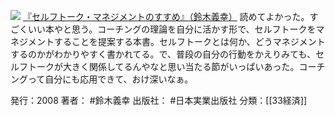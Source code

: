 [![](https://images-fe.ssl-images-amazon.com/images/I/513hw5H0u8L._SL160_.jpg)](http://www.amazon.co.jp/exec/obidos/ASIN/B00N0XOWTO/choiyaki81-22/ref=nosim)
[『セルフトーク・マネジメントのすすめ』（鈴木義幸）](http://www.amazon.co.jp/exec/obidos/ASIN/B00N0XOWTO/choiyaki81-22/ref=nosim)
読めてよかった。すごくいい本やと思う。コーチングの理論を自分に活かす形で、セルフトークをマネジメントすることを提案する本書。セルフトークとは何か、どうマネジメントするのかがわかりやすく書かれてる。で、普段の自分の行動をかえりみても、セルフトークが大きく関係してるんやなと思い当たる節がいっぱいあった。コーチングって自分にも応用できて、おけ深いなぁ。

発行：2008
著者： #鈴木義幸 
出版社： #日本実業出版社
分類：[[33経済]]